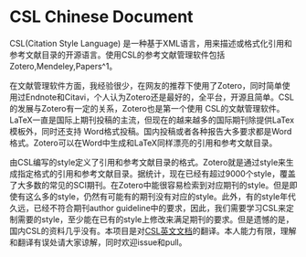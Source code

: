 # CSL Chinese Document
CSL(Citation Style Language) 是一种基于XML语言，用来描述或格式化引用和参考文献目录的开源语言。使用CSL的参考文献管理软件包括Zotero,Mendeley,Papers^1。

在文献管理软件方面，我经验很少，在网友的推荐下使用了Zotero，同时简单使用过Endnote和Citavi，个人认为Zotero还是最好的，全平台，开源且简单。CSL的发展与Zotero有一定的关系，Zotero也是第一个使用 CSL的文献管理软件。LaTeX一直是国际上期刊投稿的主流，但现在的越来越多的国际期刊除提供LaTex模板外，同时还支持 Word格式投稿。国内投稿或者各种报告大多要求都是Word格式。Zotero可以在Word中生成和LaTeX同样漂亮的引用和参考文献目录。

由CSL编写的style定义了引用和参考文献目录的格式。Zotero就是通过style来生成指定格式的引用和参考文献目录。据统计，现在已经有超过9000个style，覆盖了大多数的常见的SCI期刊。在Zotero中能很容易检索到对应期刊的style。但是即使有这么多的style，仍然有可能有的期刊没有对应的style。此外，有的style年代久远，已经不符合期刊author guideline中的要求，因此，我们需要学习CSL来定制需要的style，至少能在已有的style上修改来满足期刊的要求。但是遗憾的是，国内CSL的资料几乎没有。本项目是对[CSL英文文档](https://docs.citationstyles.org/en/stable/)的翻译。本人能力有限，理解和翻译有误处请大家谅解，同时欢迎issue和pull。

